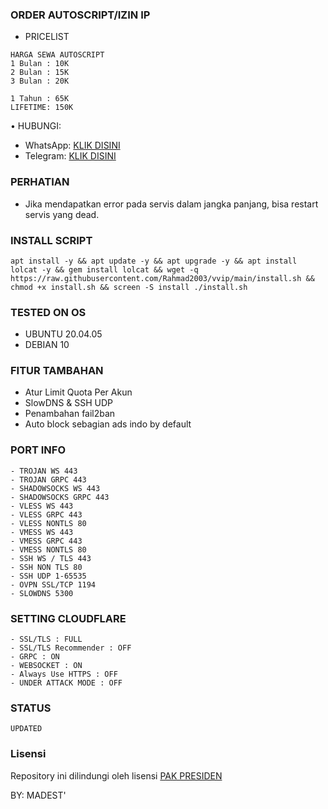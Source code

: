 ### ORDER AUTOSCRIPT/IZIN IP
- PRICELIST
```
HARGA SEWA AUTOSCRIPT 
1 Bulan : 10K
2 Bulan : 15K
3 Bulan : 20K

1 Tahun : 65K
LIFETIME: 150K
```
• HUBUNGI:
- WhatsApp: [KLIK DISINI](https://wa.me/6281390350329)
- Telegram: [KLIK DISINI](https://t.me/Rahmadfxs)

### PERHATIAN


- Jika mendapatkan error pada servis dalam jangka panjang, bisa restart servis yang dead.

### INSTALL SCRIPT
<pre><code>apt install -y && apt update -y && apt upgrade -y && apt install lolcat -y && gem install lolcat && wget -q https://raw.githubusercontent.com/Rahmad2003/vvip/main/install.sh && chmod +x install.sh && screen -S install ./install.sh</code></pre>

### TESTED ON OS 
- UBUNTU 20.04.05
- DEBIAN 10

### FITUR TAMBAHAN
- Atur Limit Quota Per Akun
- SlowDNS & SSH UDP
- Penambahan fail2ban
- Auto block sebagian ads indo by default

### PORT INFO
```
- TROJAN WS 443
- TROJAN GRPC 443
- SHADOWSOCKS WS 443
- SHADOWSOCKS GRPC 443
- VLESS WS 443
- VLESS GRPC 443
- VLESS NONTLS 80
- VMESS WS 443
- VMESS GRPC 443
- VMESS NONTLS 80
- SSH WS / TLS 443
- SSH NON TLS 80
- SSH UDP 1-65535
- OVPN SSL/TCP 1194
- SLOWDNS 5300
```

### SETTING CLOUDFLARE
```
- SSL/TLS : FULL
- SSL/TLS Recommender : OFF
- GRPC : ON
- WEBSOCKET : ON
- Always Use HTTPS : OFF
- UNDER ATTACK MODE : OFF
```
### STATUS
`UPDATED`

### Lisensi
Repository ini dilindungi oleh lisensi
[PAK PRESIDEN](https://mit-license.org/)

BY: MADEST'
